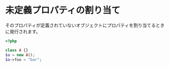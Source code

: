 # 未定義プロパティの割り当て

そのプロパティが定義されていないオブジェクトにプロパティを割り当てるときに発行されます。

```php
<?php

class A {}
$a = new A();
$a->foo = "bar";
```
